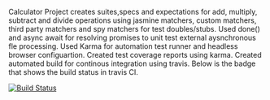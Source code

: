 Calculator Project creates suites,specs and expectations for add, multiply, subtract and divide operations using jasmine matchers, custom matchers, third party matchers and spy matchers for test doubles/stubs. Used done() and async await for resolving promises to unit test external aysnchronous fle processing. Used Karma for automation test runner and headless browser configuartion. Created test coverage reports using karma. Created automated build for continous integration using travis. Below is the badge that shows the build status in travis CI.


[![Build Status](https://travis-ci.org/DivyaDeenan/Jasmine-Karma-CI.svg?branch=master)](https://travis-ci.org/DivyaDeenan/Jasmine-Karma-CI)
